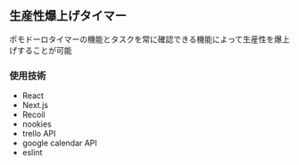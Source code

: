 ## 生産性爆上げタイマー

ポモドーロタイマーの機能とタスクを常に確認できる機能によって生産性を爆上げすることが可能

### 使用技術

- React
- Next.js
- Recoil
- nookies
- trello API
- google calendar API
- eslint
